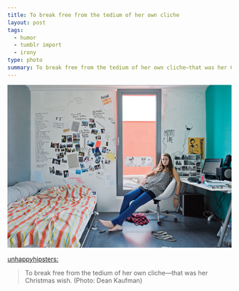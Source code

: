 ```yaml
---
title: To break free from the tedium of her own cliche
layout: post
tags:
  - humor
  - tumblr import
  - irony
type: photo
summary: To break free from the tedium of her own cliche—that was her Christmas wish.
---
```


<img src="/images/notesoncamp.com/photo/1280/2467197646/1/tumblr_l8gfvplbkz1qam6yl.jpg" width="540" />

[unhappyhipsters:](http://unhappyhipsters.com/post/2459287065/to-break-free-from-the-tedium-of-her-own)

> To break free from the tedium of her own cliche—that was her Christmas wish.
> (Photo: Dean Kaufman)